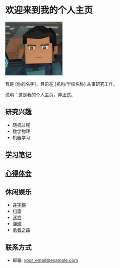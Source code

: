 # 欢迎来到我的个人主页

![我的头像](1.jpg)

我是 [你的名字]，目前在 [机构/学校名称] 从事研究工作。

说明：这是我的个人主页，非正式。

## 研究兴趣
- 随机过程
- 数学物理
- 机器学习

## [学习笔记](study_notes.md)  


## [心得体会](reflections.md) 

## 休闲娱乐
- [井字棋](gomoku.html)
- [扫雷](bomb.html)
- [迷宫](maze.html)
- [弹球](pinball.html)
- [勇者之路](2d.html)



## 联系方式
- 邮箱: your_email@example.com

